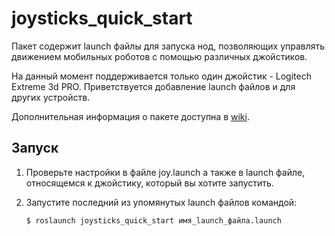 # joysticks_quick_start
Пакет содержит launch файлы для запуска нод, позволяющих управлять движением мобильных роботов с помощью различных джойстиков.

На данный момент поддерживается только один джойстик - Logitech Extreme 3d PRO. Приветствуется добавление launch файлов и для других устройств.

Дополнительная информация о пакете доступна в [wiki](https://github.com/red-itmo/joysticks_quick_start/wiki).

## Запуск
1. Проверьте настройки в файле joy.launch а также в launch файле, относящемся к джойстику, который вы хотите запустить.
2. Запустите последний из упомянутых launch файлов командой:

    ```bash
    $ roslaunch joysticks_quick_start имя_launch_файла.launch
    ```
